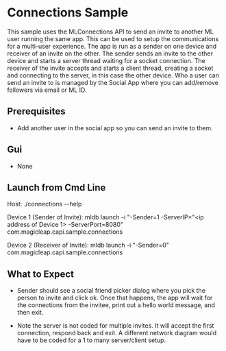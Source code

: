 # Connections Sample

This sample uses the MLConnections API to send an invite to another ML
user running the same app.  This can be used to setup the
communications for a multi-user experience.  The app is run as a
sender on one device and receiver of an invite on the other.  The
sender sends an invite to the other device and starts a server thread
waiting for a socket connection.  The receiver of the invite accepts
and starts a client thread, creating a socket and connecting to the
server, in this case the other device.  Who a user can send an invite
to is managed by the Social App where you can add/remove followers via
email or ML ID.

## Prerequisites
  - Add another user in the social app so you can send an invite to them.

## Gui
  - None

## Launch from Cmd Line

Host: ./connections --help

Device 1 (Sender of Invite): mldb launch -i "-Sender=1 -ServerIP="<ip address of Device 1> -ServerPort=8080" com.magicleap.capi.sample.connections

Device 2 (Receiver of Invite): mldb launch -i "-Sender=0" com.magicleap.capi.sample.connections

## What to Expect

 - Sender should see a social friend picker dialog where you pick the
   person to invite and click ok.  Once that happens, the app will wait
   for the connections from the invitee, print out a hello world
   message, and then exit.

 - Note the server is not coded for multiple invites.  It will accept
   the first connection, respond back and exit.  A different network
   diagram would have to be coded for a 1 to many server/client setup.
